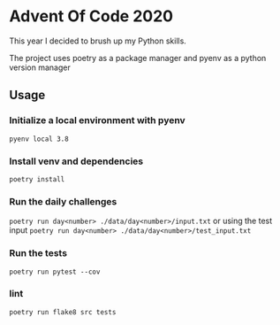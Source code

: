# Advent Of Code 2020

This year I decided to brush up my Python skills.

The project uses poetry as a package manager and pyenv as a python version manager

## Usage
### Initialize a local environment with pyenv
`pyenv local 3.8`

### Install venv and dependencies
`poetry install`

### Run the daily challenges
`poetry run day<number> ./data/day<number>/input.txt`
or using the test input
`poetry run day<number> ./data/day<number>/test_input.txt`

### Run the tests
`poetry run pytest --cov`

### lint
`poetry run flake8 src tests`